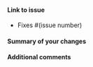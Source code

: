 <!--
Please read the contribution guidelines before submitting
https://codeforphilly.github.io/CHIME-2/Contributing.html
-->

<!--
- If this PR affects devops or model, start your PR title with `[DevOps]` or `[Model]`
- Update the user or developer documentation, if affected.
-->

<!--
Pull requests should be submitted against the master branch. The branch name should lead with
the number of the issue or PR that this PR resolves followed by a short three word description
of the solution provided (i.e. "#1-Adds-Hello-World")
-->

#### Link to issue
<!--
Help maintain the code by using keywords to close issues upon merge
-->
- Fixes #(issue number)

#### Summary of your changes
<!--
Briefly describe your solution
-->

#### Additional comments
